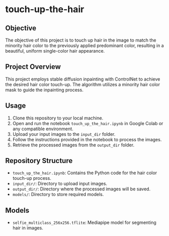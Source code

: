 # **touch-up-the-hair**

## Objective
The objective of this project is to touch up hair in the image to match the minority hair color to the previously applied predominant color, resulting in a beautiful, uniform single-color hair appearance.

## Project Overview
This project employs stable diffusion inpainting with ControlNet to achieve the desired hair color touch-up. The algorithm utilizes a minority hair color mask to guide the inpainting process.


## Usage
1. Clone this repository to your local machine.
2. Open and run the notebook `touch_up_the_hair.ipynb` in Google Colab or any compatible environment.
3. Upload your input images to the `input_dir` folder.
4. Follow the instructions provided in the notebook to process the images.
5. Retrieve the processed images from the `output_dir` folder.

## Repository Structure
- `touch_up_the_hair.ipynb`: Contains the Python code for the hair color touch-up process.
- `input_dir/`: Directory to upload input images.
- `output_dir/`: Directory where the processed images will be saved.
- `models/`: Directory to store required models.

## Models
- `selfie_multiclass_256x256.tflite`: Mediapipe model for segmenting hair in images.
